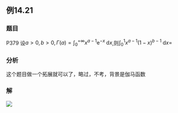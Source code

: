 ## 例14.21
### 题目
P379 设$a > 0, b > 0,\Gamma ( a) = {\int }_{0}^{+\infty }{x}^{a - 1}{\mathrm{e}}^{-x}\mathrm{\;d}x$,则${\int }_{0}^{1}{x}^{a - 1}{( 1 - x) }^{b - 1}\mathrm{\;d}x =$
### 分析
这个题目做一个拓展就可以了，略过，不考，背景是伽马函数
### 解
![](https://img.hwenyi.live/202410271755737.webp)
